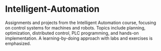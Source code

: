# Intelligent-Automation
Assignments and projects from the Intelligent Automation course, focusing on control systems for machines and robots. Topics include planning, optimization, distributed control, PLC programming, and hands-on implementation. A learning-by-doing approach with labs and exercises is emphasized.
